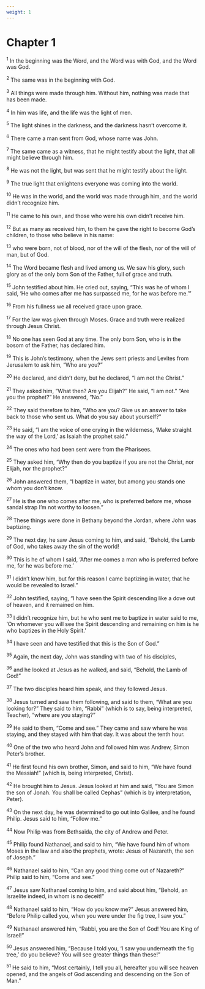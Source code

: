 ```yaml
---
weight: 1
---
```


# Chapter 1

<sup>1</sup> In the beginning was the Word, and the Word was with God, and the Word was God. 

<sup>2</sup> The same was in the beginning with God. 

<sup>3</sup> All things were made through him. Without him, nothing was made that has been made. 

<sup>4</sup> In him was life, and the life was the light of men. 

<sup>5</sup> The light shines in the darkness, and the darkness hasn’t overcome it. 

<sup>6</sup> There came a man sent from God, whose name was John. 

<sup>7</sup> The same came as a witness, that he might testify about the light, that all might believe through him. 

<sup>8</sup> He was not the light, but was sent that he might testify about the light. 

<sup>9</sup> The true light that enlightens everyone was coming into the world. 

<sup>10</sup> He was in the world, and the world was made through him, and the world didn’t recognize him. 

<sup>11</sup> He came to his own, and those who were his own didn’t receive him. 

<sup>12</sup> But as many as received him, to them he gave the right to become God’s children, to those who believe in his name: 

<sup>13</sup> who were born, not of blood, nor of the will of the flesh, nor of the will of man, but of God. 

<sup>14</sup> The Word became flesh and lived among us. We saw his glory, such glory as of the only born Son of the Father, full of grace and truth. 

<sup>15</sup> John testified about him. He cried out, saying, “This was he of whom I said, ‘He who comes after me has surpassed me, for he was before me.’” 

<sup>16</sup> From his fullness we all received grace upon grace. 

<sup>17</sup> For the law was given through Moses. Grace and truth were realized through Jesus Christ. 

<sup>18</sup> No one has seen God at any time. The only born Son, who is in the bosom of the Father, has declared him. 

<sup>19</sup> This is John’s testimony, when the Jews sent priests and Levites from Jerusalem to ask him, “Who are you?” 

<sup>20</sup> He declared, and didn’t deny, but he declared, “I am not the Christ.” 

<sup>21</sup> They asked him, “What then? Are you Elijah?” He said, “I am not.” “Are you the prophet?” He answered, “No.” 

<sup>22</sup> They said therefore to him, “Who are you? Give us an answer to take back to those who sent us. What do you say about yourself?” 

<sup>23</sup> He said, “I am the voice of one crying in the wilderness, ‘Make straight the way of the Lord,’ as Isaiah the prophet said.” 

<sup>24</sup> The ones who had been sent were from the Pharisees. 

<sup>25</sup> They asked him, “Why then do you baptize if you are not the Christ, nor Elijah, nor the prophet?” 

<sup>26</sup> John answered them, “I baptize in water, but among you stands one whom you don’t know. 

<sup>27</sup> He is the one who comes after me, who is preferred before me, whose sandal strap I’m not worthy to loosen.” 

<sup>28</sup> These things were done in Bethany beyond the Jordan, where John was baptizing. 

<sup>29</sup> The next day, he saw Jesus coming to him, and said, “Behold, the Lamb of God, who takes away the sin of the world! 

<sup>30</sup> This is he of whom I said, ‘After me comes a man who is preferred before me, for he was before me.’ 

<sup>31</sup> I didn’t know him, but for this reason I came baptizing in water, that he would be revealed to Israel.” 

<sup>32</sup> John testified, saying, “I have seen the Spirit descending like a dove out of heaven, and it remained on him. 

<sup>33</sup> I didn’t recognize him, but he who sent me to baptize in water said to me, ‘On whomever you will see the Spirit descending and remaining on him is he who baptizes in the Holy Spirit.’ 

<sup>34</sup> I have seen and have testified that this is the Son of God.” 

<sup>35</sup> Again, the next day, John was standing with two of his disciples, 

<sup>36</sup> and he looked at Jesus as he walked, and said, “Behold, the Lamb of God!” 

<sup>37</sup> The two disciples heard him speak, and they followed Jesus. 

<sup>38</sup> Jesus turned and saw them following, and said to them, “What are you looking for?” They said to him, “Rabbi” (which is to say, being interpreted, Teacher), “where are you staying?” 

<sup>39</sup> He said to them, “Come and see.” They came and saw where he was staying, and they stayed with him that day. It was about the tenth hour. 

<sup>40</sup> One of the two who heard John and followed him was Andrew, Simon Peter’s brother. 

<sup>41</sup> He first found his own brother, Simon, and said to him, “We have found the Messiah!” (which is, being interpreted, Christ). 

<sup>42</sup> He brought him to Jesus. Jesus looked at him and said, “You are Simon the son of Jonah. You shall be called Cephas” (which is by interpretation, Peter). 

<sup>43</sup> On the next day, he was determined to go out into Galilee, and he found Philip. Jesus said to him, “Follow me.” 

<sup>44</sup> Now Philip was from Bethsaida, the city of Andrew and Peter. 

<sup>45</sup> Philip found Nathanael, and said to him, “We have found him of whom Moses in the law and also the prophets, wrote: Jesus of Nazareth, the son of Joseph.” 

<sup>46</sup> Nathanael said to him, “Can any good thing come out of Nazareth?” Philip said to him, “Come and see.” 

<sup>47</sup> Jesus saw Nathanael coming to him, and said about him, “Behold, an Israelite indeed, in whom is no deceit!” 

<sup>48</sup> Nathanael said to him, “How do you know me?” Jesus answered him, “Before Philip called you, when you were under the fig tree, I saw you.” 

<sup>49</sup> Nathanael answered him, “Rabbi, you are the Son of God! You are King of Israel!” 

<sup>50</sup> Jesus answered him, “Because I told you, ‘I saw you underneath the fig tree,’ do you believe? You will see greater things than these!” 

<sup>51</sup> He said to him, “Most certainly, I tell you all, hereafter you will see heaven opened, and the angels of God ascending and descending on the Son of Man.” 


